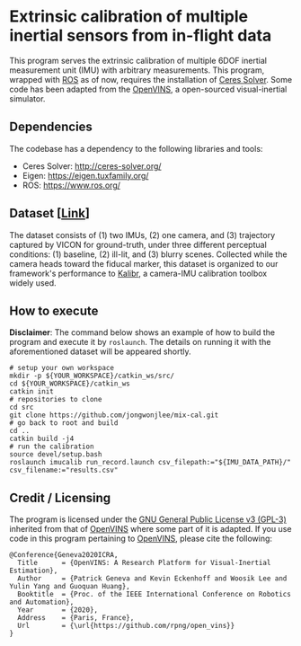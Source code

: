 # Extrinsic calibration of multiple inertial sensors from in-flight data

This program serves the extrinsic calibration of multiple 6DOF inertial measurement unit (IMU) with arbitrary measurements. This program, wrapped with [ROS](https://www.ros.org/) as of now, requires the installation of [Ceres Solver](http://ceres-solver.org/). Some code has been adapted from the [OpenVINS](https://docs.openvins.com/), a open-sourced visual-inertial simulator.


## Dependencies

The codebase has a dependency to the following libraries and tools:
- Ceres Solver: http://ceres-solver.org/
- Eigen: https://eigen.tuxfamily.org/
- ROS: https://www.ros.org/
<!--- - OpenVINS: https://docs.openvins.com/ -->


## Dataset [[Link](https://uofi.box.com/s/nemjm0v2q05hmgzg6ewef4iwqpwh1tkd)]

The dataset consists of (1) two IMUs, (2) one camera, and (3) trajectory captured by VICON for ground-truth, under three different perceptual conditions: (1) baseline, (2) ill-lit, and (3) blurry scenes. Collected while the camera heads toward the fiducal marker, this dataset is organized to our framework's performance to [Kalibr](https://github.com/ethz-asl/kalibr), a camera-IMU calibration toolbox widely used.


## How to execute

**Disclaimer**: The command below shows an example of how to build the program and execute it by `roslaunch`. The details on running it with the aforementioned dataset will be appeared shortly.

```
# setup your own workspace
mkdir -p ${YOUR_WORKSPACE}/catkin_ws/src/
cd ${YOUR_WORKSPACE}/catkin_ws
catkin init
# repositories to clone
cd src
git clone https://github.com/jongwonjlee/mix-cal.git
# go back to root and build
cd ..
catkin build -j4
# run the calibration
source devel/setup.bash
roslaunch imucalib run_record.launch csv_filepath:="${IMU_DATA_PATH}/" csv_filename:="results.csv"
```


## Credit / Licensing

The program is licensed under the [GNU General Public License v3 (GPL-3)](https://www.gnu.org/licenses/gpl-3.0.txt) inherited from that of [OpenVINS](https://github.com/rpng/open_vins) where some part of it is adapted. If you use code in this program pertaining to [OpenVINS](https://github.com/rpng/open_vins), please cite the following:

```
@Conference{Geneva2020ICRA,
  Title      = {OpenVINS: A Research Platform for Visual-Inertial Estimation},
  Author     = {Patrick Geneva and Kevin Eckenhoff and Woosik Lee and Yulin Yang and Guoquan Huang},
  Booktitle  = {Proc. of the IEEE International Conference on Robotics and Automation},
  Year       = {2020},
  Address    = {Paris, France},
  Url        = {\url{https://github.com/rpng/open_vins}}
}
```